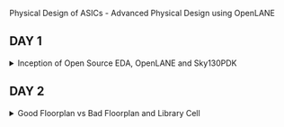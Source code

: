 [](url) Physical Design of ASICs - Advanced Physical Design using OpenLANE


## DAY 1
 <details>
 <summary>Inception of Open Source EDA, OpenLANE and Sky130PDK</summary>
 <details>
  <summary>SK1_How to Talk to Computer</summary>
 <details>
  <summary>L1_Introduction to QFN-48 Package, Chip, Pad, Core, Die, IPs</summary>

* The Arduino or any other board block structure looks as below
 ![Screenshot from 2023-09-09 12-12-10](https://github.com/SolankiPratikkumar/IIITB_PRATIKKUMAR_ASIC/assets/140999250/15592065-db6f-48ca-9107-c93d7b5f153d)

* Below there is an IC or processor which is now called as Package QFN 48(Quad Flat No Lead) which is 7mm*7mm area and inside it will communicate with a chip
![Screenshot from 2023-09-09 12-15-13](https://github.com/SolankiPratikkumar/IIITB_PRATIKKUMAR_ASIC/assets/140999250/8104fbde-5b38-4994-a06a-4709cf2c4842)

* This chip is manufactured on a silicon chip called DIE; PADS makes communication with input and output signals and CORE contains all digital logic inside it
![Screenshot from 2023-09-09 12-18-11](https://github.com/SolankiPratikkumar/IIITB_PRATIKKUMAR_ASIC/assets/140999250/16af2006-ff48-4cb2-97e5-549918ba5d72)

* Below is the vital terminology "Foundry IPs" which means a foundry is a factory which manufactures the chip using big machines and IPs an Intellectual Property which is done by communication with the help of files with an organisation. The term "MACROS" performs Digital Operation and consists of pure Digital Logic inside the chip.

![Screenshot from 2023-09-09 12-24-06](https://github.com/SolankiPratikkumar/IIITB_PRATIKKUMAR_ASIC/assets/140999250/69a59fac-f04a-4a43-8ec8-752b4d09e309)

 </details>

  <details>
  <summary>L2_Introduction to RISC-V</summary>
   
   * C-Program is run by the compile to assembly language of RISC V and that makes Hardware Layout operation (qflow); that Hardware can be RISC-V

***WHAT IS RISC-V***

* RISC-V is an open-source instruction set architecture used to develop custom processors for a variety of applications, from embedded designs to supercomputers.
* RISC-V is an open-source instruction set architecture (ISA) for designing computer processors. 
* An instruction set architecture defines the instructions a processor can execute, the formats for those instructions, and the corresponding hardware behaviour. 
* RISC-V is designed to be versatile, customizable, and open, making it well-suited for a wide range of applications, from embedded systems to high-performance computing.
* Briefly the architecture can be understood below:
* RISC-V Architecture --->  Implementation (picorv32 cpu core) ---> Hardware Layout(qflow)

 ![Screenshot from 2023-09-09 18-22-13](https://github.com/SolankiPratikkumar/IIITB_PRATIKKUMAR_ASIC/assets/140999250/15f88da2-a69a-4521-aee6-a0bf3c358902)

# RISC-V Characteristics

* Is a proven ISA and follows established RISC design principles
* Has single-cycle instructions
* Uses a load-store architecture
* Features a simple, stable, software-centric design (small, fixed base with modular fixed-standard extensions)
* Is modular, layered and extensible, allowing for software and hardware freedom in architecture
* Flexible and scalable (i.e., suitable for microcontrollers to personal computers to supercomputers)
* Has 32- and 64-bit variants and extensions to support floating point instructions
* Is supported by various language compilers (e.g., GNU Compiler Collection and Linux operating system)
* Offers a range of hardware support from microcontrollers to systems on module, systems on chip and field programmable gate arrays
* Accelerates the design-to-market timeline through collaboration and open-source IP reuse
  
</details>

 <details>
  <summary>L3_From Software Application to Hardware</summary>

* The Flow of the RISC-V is explained in the below image:
   
 ![Screenshot from 2023-08-20 14-48-36](https://github.com/SolankiPratikkumar/IIITB_PRATIKKUMAR_ASIC/assets/140999250/8415bef2-9de6-494e-95dd-d00528000659)

* "Application Software" (like Mozilla Firefox, Stopwatch app) is input to the "System Software" which then passes through the compiler and generated to RISC-V in an instruction.exe file and the exe file is passed to the Assembler which converts to Machine Binary language and Finally that is executed to "Hardware" Chip layout

 * The example of the RISC-V flow can be understood by below StopWatch application:
   
![Screenshot from 2023-08-20 14-47-58](https://github.com/SolankiPratikkumar/IIITB_PRATIKKUMAR_ASIC/assets/140999250/9ccf5217-418a-4c1d-95f2-5ea503bc70dd)

* Same way it works for other Application Software:

  ![Screenshot from 2023-08-20 14-55-09](https://github.com/SolankiPratikkumar/IIITB_PRATIKKUMAR_ASIC/assets/140999250/c0679442-3926-4659-b170-e361fe0fb134)

* Works in the following way, the C-program is created by an application and provided it to input to the compiler to which the output is RISC-V instruction and that is input to the assembler and the output of the assembler is Machine language code which is in binary format and that machine level code is input for the Hardware that is here Chip layout. Here the Compiler and assembler together form a System Software block.
  
![r1aWhatsApp Image 2023-08-20 at 4 11 34 PM](https://github.com/SolankiPratikkumar/IIITB_PRATIKKUMAR_ASIC/assets/140999250/50799b6e-38b9-437b-a360-963def94357e)

 </details>
 </details>
 
  <details>
  <summary>SK2_SOC Design and OpenLANE</summary>
 <details>
  <summary>L1_Introduction to all components of Open source Digital ASIC Design </summary>
  

* ASIC consists of main components like RTL IPs, EDA Tools, PDK Data as shown in below image:
![Screenshot from 2023-09-10 21-37-47](https://github.com/SolankiPratikkumar/IIITB_PRATIKKUMAR_ASIC/assets/140999250/37da65cc-1014-4d96-8821-8e5d5885e91f)

* Here we are starting to see Pure Play FABs and Fabless design companies.
* PDK = the interface between the FAB and the Designers
      = Process Design Kit
* Google made an agreement with Skywater Technology and then release an opensource PPDK to masses which was FOSS 130nm Production PDK
* 130nm Technology PDK has 6% distribution of pure-play integrated circuit foundry sales in 2019 by feature sizes
* Below image shows us all the main components of RTL IPS, EDA Tools, PDK Data respectively
  
![Screenshot from 2023-09-10 21-47-23](https://github.com/SolankiPratikkumar/IIITB_PRATIKKUMAR_ASIC/assets/140999250/22ecff72-8a65-45b2-ad11-c812e9bec802)

* And collection of files are used to model a fabrication process for the EDA tools used to design and IC
* Process Design Rules, Device Models, DIgital Standard Cell Libraries,etc as seen in the below image
![Screenshot from 2023-09-10 21-51-46](https://github.com/SolankiPratikkumar/IIITB_PRATIKKUMAR_ASIC/assets/140999250/0e42da6c-f518-4419-b125-eed080977982)

(Question) Is 130nm Technology Fast?
* Yes,its Fast Technology
* The Intel P4EE @3.46GHz runs, which is much fast 
* OSU team reported 327 MHz post layout clock frequency for a single cycle RV32i CPU
* A Pipeline version can achieve > 1GHz clock!

* The ASICs design methodology is implemented through flow:
* ASIC Flow Onjective: RTL to GDS II
* Also called Automated PnR and/or Physical Implemetation

</details>

<details>
 <summary>L2_Simplified RTL to GDS II Flow</summary>

* The Flowchart of the Entire Flow is summarise below in image: 
![Screenshot from 2023-09-10 23-14-15](https://github.com/SolankiPratikkumar/IIITB_PRATIKKUMAR_ASIC/assets/140999250/0c237708-7cf2-4059-aa51-8e2018b72500)


* STEP 1:  Synthesis
  
* Convert RTL to a circuit out of components from the standard cell library(SCL)
* Standard cells have regular layout
* Each cells comes with different views/models utilize by different EDA views of Libraries
  * Electrical HDL & Spice
  * Layout(Abstract & Layout)

![Screenshot from 2023-09-10 23-21-53](https://github.com/SolankiPratikkumar/IIITB_PRATIKKUMAR_ASIC/assets/140999250/b95836c8-e631-4aaa-a4a0-4a6371d9df58)

* STEP 2: Floor Planning and Power Planning
  
* The objective overhere is to plan silicon area & create robust power distribution of the circuits
* Chip Floor Planning: Partition the chip die between different system building blocks & place the input/output Pads
* Macro Floor Planning: Dimensions, pin location, row definition
* Power Planning: Connected by multiple power straps,power rings, power pads of Vdd and Vss
* Below is the image of Chip Floor Planning and Designs are also shown there:
     
![Screenshot from 2023-09-10 23-21-32](https://github.com/SolankiPratikkumar/IIITB_PRATIKKUMAR_ASIC/assets/140999250/d433e6a8-ef7c-4f12-a19a-9cfcc0cf2140)

* STEP 3: Placement

* Place the cells on the floorplan rows, aligned with the sites
* Usually placement is done in two Steps: Global Placement and Detailed Placement
* In Global Placement decide the optimal position for the old cell; such positions are not certainly legal so the cell may overlay or go for a toss
* In Detailed Placement the position obtained is minimally altered to be legal
  
* STEP 4: Clock Tree Synthesis(CLock Routing)

* Create a clock-distributed network
* To deliver the clock to all sequential element flipflop
* With minimum clock Skew
* And in a good shape as Tree(H,X,etc)
  
![Screenshot from 2023-09-11 00-46-42](https://github.com/SolankiPratikkumar/IIITB_PRATIKKUMAR_ASIC/assets/140999250/4630998a-eb62-4033-99cd-53da13c0a514)

* STEP 5: Routing of Signal

* Metal nets are connected self together
* Implement the interconnect using the available metal layer as defined by PDKs
* The Sky130PDK defines routing layers, the lowest layer is directly connected and it's a Titanium metal layer while the Interconnects are an Aluminium layer
* Metal tracks form a routing grid
* The routing grid is huge
* Divide and Conquer
   * Global Routing: Generates routing guides
   * Detailed Routing: Uses the routing guides to implement the actual wiring
     
![Screenshot from 2023-09-11 00-48-25](https://github.com/SolankiPratikkumar/IIITB_PRATIKKUMAR_ASIC/assets/140999250/18ebe876-93c4-4161-8c6e-c64be226e5e7)


* STEP 6: Sign Off

* Physical Verification
   * Design Rules Checking(DRC): Make sure that the final layout owns all design rules
   * Layout vs Schematics(LVS): Final layout matches the GATE Layout netlist that is started

* Timing Verification
  * Static Timing Analysis(STA): To make sure all timing constraints are met and circuits will run at a designated clock frequency
  
</details>

<details>
 <summary>L3_Introduction to OpenLANE and Strive Chipset</summary>

**OpenLANE**

* Started as an open source flow for a True Open Source Tape out Experiment
* Strive is a family of open-everything SOCS like Open PDKs, Open EDA, Open RTL

**Main Goal of OpenLANE**

* Produce a clean GDS II with no human intervention (no-human-in-loop)
  * Clean means:
   * No LVS Violation
   * No DRC Violation
   * No Timing Violation still it is a work in progress
* Tuned for SkyWater130 Open PDK
* Containerized that its instruction is built & run natively will follow
* Can be used to harden Macros and Chips design
* Two modes of Operation:
 * Autonomous: Push pattern wait for some time base GDS Tool
 * Interactive: Run command and steps one by one
* Design Space Exploration finds the best set of flow configuration
* Large number of Design Examples; there were 43 designs with their best configuration available and still increasing

![Screenshot from 2023-09-11 15-01-04](https://github.com/SolankiPratikkumar/IIITB_PRATIKKUMAR_ASIC/assets/140999250/eeb80cf1-cc3d-4f24-8bd3-84f3dc787ede)
  
 </details>
  
<details>
 <summary>L4_Introduction to OpenLANE detailed ASIC Design Flow</summary> 

* Flow Diagram of OpenLANE ASIC Flow is shown below:

![Screenshot from 2023-09-11 15-11-34](https://github.com/SolankiPratikkumar/IIITB_PRATIKKUMAR_ASIC/assets/140999250/5e330038-60fe-4c30-a0db-ab35ab1caed8)

* OpenLANE is based on several OpenLANE projects like below
* OpenROAD, Magic VLSI Layout Tool, KLayout, Fault, Yosys, Fault, QFlow, ABC

Step 1: Flow starts with Design RTL to RTL Synthesis using tools of Yosys+ABC
* RTL to the Logic circuit can be optimised and used by ABC script for further use

Step 2: STA uses OpenSTA Tool
* Here Synthesis Exploration shows "Delay vs. Area" affected by different explore strategy
* Here Design Exploration is used to find the best configuration for a particular design
* Design Exploration utility is also used for Regression Testing(CI)
* OpenLANE design already runs these 70 designs to compare the result to the best-known ones

Step 3: Design for Test(DFT) uses the Fault tool for the Testing phase; The functionality and image are shown below and 

![Screenshot from 2023-09-11 16-31-45](https://github.com/SolankiPratikkumar/IIITB_PRATIKKUMAR_ASIC/assets/140999250/c39252d7-c213-44fd-b520-7dba86749497)

Step 4: Physical Implementation 
* This step is also called as PnR (Place & Route)
* All done by the OpenROAD app
* Floor/Power Planning
* End Decoupling Capacitors and Tap Cell Insertion
* Placement are two types Global and Detailed
* Post placement Optimization
* Clock Tree Synthesis(CTS)
* Routing is also done in two ways Global and Detailed

Step 5: Logic Equivalent Checking (LEC) uses Yosys tool
* Here, we compare the Netlist resulting from optimisation done during Physical Implementation
* Every time the netlist is modified and verification must be performed
   * CTS modifies the netlist
   * Post placement optimisation modifies the netlist
* LEC is used to formally confirm that the function did not change after modifying the netlist

Step 6: Dealing with Antenna Rules Violation 

* Its described below image with the definition,

![Screenshot from 2023-09-11 21-01-32](https://github.com/SolankiPratikkumar/IIITB_PRATIKKUMAR_ASIC/assets/140999250/068d8ee9-1cc0-4f49-8df2-c77be86a5e26)

* There are two solutions for this violation issue
  * Firstly, Bridging attaches a higher layer intermediary
  * Secondly, Add an Antenna diode cell to leak away charges

* With OpenLANE we create a Fake Antenna Diode  and if netlist creates an issue then we change by original antenna diode as shown below:
![Screenshot from 2023-09-11 21-04-08](https://github.com/SolankiPratikkumar/IIITB_PRATIKKUMAR_ASIC/assets/140999250/3114e73a-dd8b-48c3-bb82-2c730cd5f264)

Step 7: Sign Off
* It involves the following process
* RC Extraction
* STA(Open STA)
* Physical Verification DRC and LVS 
    * By using Magic for Design Rules Checking(DRC) and Spice Extraction from Layout
    * Magic and Netgen are used for LVS

 </details>
 </details>

 
  <details>
  <summary>SK3_Get Familiar to Open Source EDA Tools</summary>
 <details>
  <summary>L1_OpenLANE Directiry structure in detail</summary>

</details>
 </details>
 </details>
 
 ## DAY 2
 <details>
 <summary>Good Floorplan vs Bad Floorplan and Library Cell</summary>
 <details>
  <summary>SK1_Chip Floorplaning Consideration</summary>  
  
  **Utilization Factor and Aspect Ratio**
  
 </details>
 </details>
 </details>
